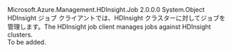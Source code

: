 <Type Name="HDInsightJobManagementClientExtensions" FullName="Microsoft.Azure.Management.HDInsight.Job.HDInsightJobManagementClientExtensions">
  <TypeSignature Language="C#" Value="public static class HDInsightJobManagementClientExtensions" />
  <TypeSignature Language="ILAsm" Value=".class public auto ansi abstract sealed beforefieldinit HDInsightJobManagementClientExtensions extends System.Object" />
  <TypeSignature Language="DocId" Value="T:Microsoft.Azure.Management.HDInsight.Job.HDInsightJobManagementClientExtensions" />
  <TypeSignature Language="VB.NET" Value="Public Class HDInsightJobManagementClientExtensions" />
  <TypeSignature Language="F#" Value="type HDInsightJobManagementClientExtensions = class" />
  <AssemblyInfo>
    <AssemblyName>Microsoft.Azure.Management.HDInsight.Job</AssemblyName>
    <AssemblyVersion>2.0.0.0</AssemblyVersion>
  </AssemblyInfo>
  <Base>
    <BaseTypeName>System.Object</BaseTypeName>
  </Base>
  <Interfaces />
  <Docs>
    <summary>
            <span data-ttu-id="736e8-101">HDInsight ジョブ クライアントでは、HDInsight クラスターに対してジョブを管理します。</span><span class="sxs-lookup"><span data-stu-id="736e8-101">The HDInsight job client manages jobs against HDInsight clusters.</span></span>
            </summary>
    <remarks>To be added.</remarks>
  </Docs>
  <Members />
</Type>